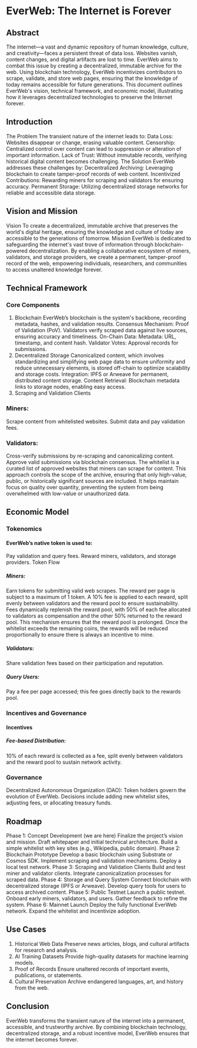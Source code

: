 # EverWeb: The Internet is Forever

## Abstract
The internet—a vast and dynamic repository of human knowledge, culture, and creativity—faces a persistent threat of data loss. Websites vanish, content changes, and digital artifacts are lost to time. EverWeb aims to combat this issue by creating a decentralized, immutable archive for the web. Using blockchain technology, EverWeb incentivizes contributors to scrape, validate, and store web pages, ensuring that the knowledge of today remains accessible for future generations.
This document outlines EverWeb's vision, technical framework, and economic model, illustrating how it leverages decentralized technologies to preserve the Internet forever.

## Introduction
The Problem
The transient nature of the internet leads to:
Data Loss: Websites disappear or change, erasing valuable content.
Censorship: Centralized control over content can lead to suppression or alteration of important information.
Lack of Trust: Without immutable records, verifying historical digital content becomes challenging.
The Solution
EverWeb addresses these challenges by:
Decentralized Archiving: Leveraging blockchain to create tamper-proof records of web content.
Incentivized Contributions: Rewarding miners for scraping and validators for ensuring accuracy.
Permanent Storage: Utilizing decentralized storage networks for reliable and accessible data storage.

## Vision and Mission
Vision
To create a decentralized, immutable archive that preserves the world's digital heritage, ensuring the knowledge and culture of today are accessible to the generations of tomorrow.
Mission
EverWeb is dedicated to safeguarding the internet's vast trove of information through blockchain-powered decentralization. By enabling a collaborative ecosystem of miners, validators, and storage providers, we create a permanent, tamper-proof record of the web, empowering individuals, researchers, and communities to access unaltered knowledge forever.

## Technical Framework
### Core Components
1. Blockchain
EverWeb’s blockchain is the system's backbone, recording metadata, hashes, and validation results.
Consensus Mechanism: Proof of Validation (PoV).
Validators verify scraped data against live sources, ensuring accuracy and timeliness.
On-Chain Data:
Metadata: URL, timestamp, and content hash.
Validator Votes: Approval records for submissions.
2. Decentralized Storage
Canonicalized content, which involves standardizing and simplifying web page data to ensure uniformity and reduce unnecessary elements, is stored off-chain to optimize scalability and storage costs.
Integration:
IPFS or Arweave for permanent, distributed content storage.
Content Retrieval:
Blockchain metadata links to storage nodes, enabling easy access.
3. Scraping and Validation Clients
### Miners:
Scrape content from whitelisted websites.
Submit data and pay validation fees.
### Validators:
Cross-verify submissions by re-scraping and canonicalizing content.
Approve valid submissions via blockchain consensus.
The whitelist is a curated list of approved websites that miners can scrape for content. This approach controls the scope of the archive, ensuring that only high-value, public, or historically significant sources are included. It helps maintain focus on quality over quantity, preventing the system from being overwhelmed with low-value or unauthorized data. 
## Economic Model
### Tokenomics
#### EverWeb’s native token is used to:
Pay validation and query fees.
Reward miners, validators, and storage providers.
Token Flow
##### Miners:
Earn tokens for submitting valid web scrapes. The reward per page is subject to a maximum of 1 token. A 10% fee is applied to each reward, split evenly between validators and the reward pool to ensure sustainability.
Fees dynamically replenish the reward pool, with 50% of each fee allocated to validators as compensation and the other 50% returned to the reward pool. This mechanism ensures that the reward pool is prolonged. Once the whitelist exceeds the remaining coins, the rewards will be reduced proportionally to ensure there is always an incentive to mine.   
##### Validators:
Share validation fees based on their participation and reputation.
##### Query Users:
Pay a fee per page accessed; this fee goes directly back to the rewards pool.

### Incentives and Governance
#### Incentives
##### Fee-based Distribution:
10% of each reward is collected as a fee, split evenly between validators and the reward pool to sustain network activity.


### Governance
Decentralized Autonomous Organization (DAO):
Token holders govern the evolution of EverWeb.
Decisions include adding new whitelist sites, adjusting fees, or allocating treasury funds.

## Roadmap
Phase 1: Concept Development (we are here)
Finalize the project’s vision and mission.
Draft whitepaper and initial technical architecture.
Build a simple whitelist with key sites (e.g., Wikipedia, public domain).
Phase 2: Blockchain Prototype
Develop a basic blockchain using Substrate or Cosmos SDK.
Implement scraping and validation mechanisms.
Deploy a local test network.
Phase 3: Scraping and Validation Clients
Build and test miner and validator clients.
Integrate canonicalization processes for scraped data.
Phase 4: Storage and Query System
Connect blockchain with decentralized storage (IPFS or Arweave).
Develop query tools for users to access archived content.
Phase 5: Public Testnet
Launch a public testnet.
Onboard early miners, validators, and users.
Gather feedback to refine the system.
Phase 6: Mainnet Launch
Deploy the fully functional EverWeb network.
Expand the whitelist and incentivize adoption.

## Use Cases
1. Historical Web Data
Preserve news articles, blogs, and cultural artifacts for research and analysis.
2. AI Training Datasets
Provide high-quality datasets for machine learning models.
3. Proof of Records
Ensure unaltered records of important events, publications, or statements.
4. Cultural Preservation
Archive endangered languages, art, and history from the web.

## Conclusion
EverWeb transforms the transient nature of the internet into a permanent, accessible, and trustworthy archive. By combining blockchain technology, decentralized storage, and a robust incentive model, EverWeb ensures that the internet becomes forever.


